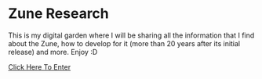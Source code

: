 # Zune Research

This is my digital garden where I will be sharing all the information that I find about the Zune, how to develop for it (more than 20 years after its initial release) and more. Enjoy :D

[Click Here To Enter](https://platinshadow.github.io/Zune-Research/)